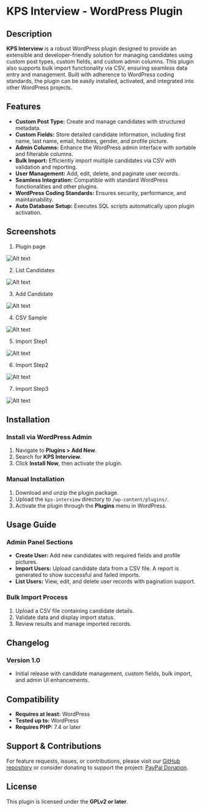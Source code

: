 
# KPS Interview - WordPress Plugin

## Description

**KPS Interview** is a robust WordPress plugin designed to provide an extensible and developer-friendly solution for managing candidates using custom post types, custom fields, and custom admin columns. This plugin also supports bulk import functionality via CSV, ensuring seamless data entry and management. Built with adherence to WordPress coding standards, the plugin can be easily installed, activated, and integrated into other WordPress projects.

## Features

- **Custom Post Type:** Create and manage candidates with structured metadata.
- **Custom Fields:** Store detailed candidate information, including first name, last name, email, hobbies, gender, and profile picture.
- **Admin Columns:** Enhance the WordPress admin interface with sortable and filterable columns.
- **Bulk Import:** Efficiently import multiple candidates via CSV with validation and reporting.
- **User Management:** Add, edit, delete, and paginate user records.
- **Seamless Integration:** Compatible with standard WordPress functionalities and other plugins.
- **WordPress Coding Standards:** Ensures security, performance, and maintainability.
- **Auto Database Setup:** Executes SQL scripts automatically upon plugin activation.

## Screenshots

1. Plugin page

![Alt text](screenshots/plugin-page.png)

2. List Candidates

![Alt text](screenshots/list-candidates.png)

3. Add Candidate

![Alt text](screenshots/add-candidate.png)

4. CSV Sample

![Alt text](screenshots/csv-sample.png)

5. Import Step1

![Alt text](screenshots/import-step1.png)

6. Import Step2

![Alt text](screenshots/import-step2.png)

7. Import Step3

![Alt text](screenshots/import-step3.png)


## Installation

### Install via WordPress Admin

1. Navigate to **Plugins > Add New**.
2. Search for **KPS Interview**.
3. Click **Install Now**, then activate the plugin.

### Manual Installation

1. Download and unzip the plugin package.
2. Upload the `kps-interview` directory to `/wp-content/plugins/`.
3. Activate the plugin through the **Plugins** menu in WordPress.

## Usage Guide

### Admin Panel Sections

- **Create User:** Add new candidates with required fields and profile pictures.
- **Import Users:** Upload candidate data from a CSV file. A report is generated to show successful and failed imports.
- **List Users:** View, edit, and delete user records with pagination support.

### Bulk Import Process

1. Upload a CSV file containing candidate details.
2. Validate data and display import status.
3. Review results and manage imported records.

## Changelog

### Version 1.0
- Initial release with candidate management, custom fields, bulk import, and admin UI enhancements.

## Compatibility

- **Requires at least:** WordPress
- **Tested up to:** WordPress
- **Requires PHP:** 7.4 or later


## Support & Contributions

For feature requests, issues, or contributions, please visit our [GitHub repository](https://github.com/deven-sitapara) or consider donating to support the project: [PayPal Donation](https://www.paypal.com/paypalme/DevenSitapara).

## License

This plugin is licensed under the **GPLv2 or later**.
